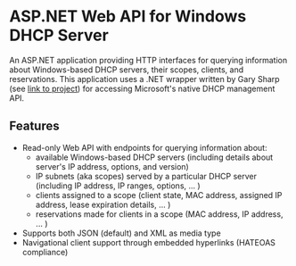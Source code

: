 # ASP.NET Web API for Windows DHCP Server
An ASP.NET application providing HTTP interfaces for querying information about Windows-based DHCP servers, their scopes, clients, and reservations.
This application uses a .NET wrapper written by Gary Sharp (see [link to project](https://github.com/garysharp/DhcpServerApi)) for accessing Microsoft's native DHCP management API.

## Features
- Read-only Web API with endpoints for querying information about:
  - available Windows-based DHCP servers (including details about server's IP address, options, and version) 
  - IP subnets (aka scopes) served by a particular DHCP server (including IP address, IP ranges, options, ... )
  - clients assigned to a scope (client state, MAC address, assigned IP address, lease expiration details, ... )
  - reservations made for clients in a scope (MAC address, IP address, ... )
- Supports both JSON (default) and XML as media type
- Navigational client support through embedded hyperlinks (HATEOAS compliance)
